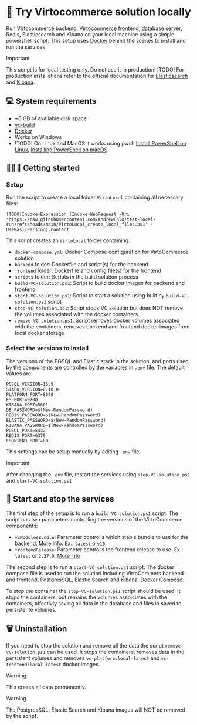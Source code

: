 # 🚀 Try Virtocommerce solution locally

Run Virtocommerce backend, Virtocommerce frontend, database server, Redis, Elasticsearch and Kibana on your local machine using a simple powershell script. This setup uses [Docker](https://www.docker.com/) behind the scenes to install and run the services.

> [!IMPORTANT]  
> This script is for local testing only. Do not use it in production!
> !TODO! For production installations refer to the official documentation for [Elasticsearch](https://www.elastic.co/downloads/elasticsearch) and [Kibana](https://www.elastic.co/downloads/kibana).


## 💻 System requirements

- ~6 GB of available disk space
- [vc-build](https://github.com/VirtoCommerce/vc-build)
- [Docker](https://www.docker.com/)
- Works on Windows
- !TODO! On Linux and MacOS it works using pwsh [Install PowerShell on Linux](https://learn.microsoft.com/en-us/powershell/scripting/install/installing-powershell-on-linux), [Installing PowerShell on macOS](https://learn.microsoft.com/en-us/powershell/scripting/install/installing-powershell-on-macos)

## 🏃‍♀️‍➡️ Getting started

### Setup

Run the script to create a local folder `VirtoLocal` containing all necessary files:

```pwsh
!TODO!Invoke-Expression (Invoke-WebRequest -Uri "https://raw.githubusercontent.com/AndrewEhlo/test-local-run/refs/heads/main/VirtoLocal_create_local_files.ps1" -UseBasicParsing).Content
```
This script creates an `VirtoLocal` folder containing:
- `docker-compose.yml`: Docker Compose configuration for VirtoCommerce solution
- `backend` folder: Dockerfile and script(s) for the backend
- `frontend` folder: Dockerfile and config file(s) for the frontend
- `scripts` folder: Scripts in the build solution process
- `build-VC-solution.ps1`: Script to build docker images for backend and frontend
- `start-VC-solution.ps1`: Script to start a solution using built by `build-VC-solution.ps1` script
- `stop-VC-solution.ps1`: Script stops VC solution but does NOT remove the volumes associated with the docker containers
- `remove-VC-solution.ps1`: Script removes docker volumes associated with the containers, removes backend and frontend docker images from local docker storage

### Select the versions to install

The versions of the PGSQL and Elastic stack in the solution, and ports used by the components are controlled by the variables in `.env` file. The default values are:
```
PGSQL_VERSION=16.9
STACK_VERSION=8.18.0
PLATFORM_PORT=8090
ES_PORT=9200
KIBANA_PORT=5601
DB_PASSWORD=$(New-RandomPassword)
REDIS_PASSWORD=$(New-RandomPassword)
ELASTIC_PASSWORD=$(New-RandomPassword)
KIBANA_PASSWORD=$(New-RandomPassword)
PGSQL_PORT=5432
REDIS_PORT=6379
FRONTEND_PORT=80
```
This settings can be setup manually by editing `.env` file.

> [!IMPORTANT]
> After changing the `.env` file, restart the services using `stop-VC-solution.ps1` and `start-VC-solution.ps1`

## 🐳 Start and stop the services

The first step of the setup is to run a `build-VC-solution.ps1` script. 
The script has two parameters controlling the versions of the VirtoCommerce components:
- `vcModulesBundle`: Parameter controlls which stable bundle to use for the backend. [More info](https://github.com/VirtoCommerce/vc-modules/tree/master/bundles). Ex.: `latest` or`v10`
- `frontendRelease`: Parameter controlls the frontend release to use. Ex.: `latest` or `2.27.0`. [More info](https://github.com/VirtoCommerce/vc-frontend/releases)

The second step is to run a `start-VC-solution.ps1` script. The docker compose file is used to run the solution including VirtoCommers backend and frontend, PostgresSQL, Elastic Search and Kibana. [Docker Compose](https://docs.docker.com/reference/cli/docker/compose/).

To stop the container the `stop-VC-solution.ps1` script should be used. It stops the containers, but remains the volumes assoiciates with the containers, affectivly saving all data in the database and files in saved to persistente volumes.


## 🗑️ Uninstallation

If you need to stop the solution and remove all the data the script `remove-VC-solution.ps1` can be used. It stops the containers, removes data in the persistent volumes and removes `vc-platform:local-latest` and `vc-frontend:local-latest` docker images.

> [!WARNING]  
> This erases all data permanently.

> [!WARNING]  
> The PostgresSQL, Elastic Search and Kibana images will NOT be removed by the script.
